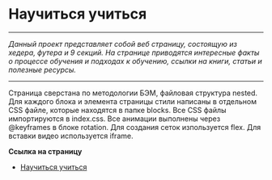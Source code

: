 # Научиться учиться

***

_Данный проект представляет собой веб страницу, состоящую из хедера, футера и 9 секций. На странице приводятся интересные факты о процессе обучения и подходах к обучению, ссылки на книги, статьи и полезные ресурсы._

***

Страница сверстана по методологии БЭМ, файловая структура nested. Для каждого блока и элемента страницы стили написаны в отдельном CSS файле, которые находятся в папке blocks. Все CSS файлы импортируются в index.css. Все анимации выполнены через @keyframes в блоке rotation. Для создания сеток изпользуется flex. Для вставки видео используется iframe.


**Ссылка на страницу**

- [Научиться учиться](https://aleksey-dev-crt.github.io/how-to-learn/index.html)

